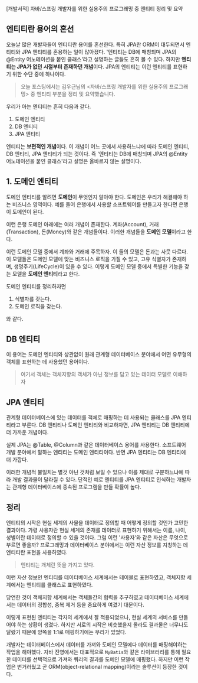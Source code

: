 [개발서적] 자바/스프링 개발자를 위한 실용주의 프로그래밍 중 엔티티 정리 및 요약

## 엔티티란 용어의 혼선
오늘날 많은 개발자들이 엔티티란 용어를 혼선한다. 특히 JPA란 ORM이 대두되면서 엔티티와 JPA 엔티티를 혼용하는 일이 많아졌다. '엔티티는 DB에 매칭되며 JPA의 @Entity 어노테이션을 붙인 클래스'라고 설명하는 글들도 흔히 볼 수 있다. 하지만 **엔티티는 JPA가 없던 시절부터 존재하던 개념**이다. JPA의 엔티티는 이런 엔티티를 표현하기 위한 수단 중에 하나이다.

>오늘 포스팅에서는 김우근님의 <자바/스프링 개발자를 위한 실용주의 프로그래밍> 중 엔티티 부분을 정리 및 요약했습니다.

우리가 아는 엔티티는 흔히 다음과 같다.
1. 도메인 엔티티
2. DB 엔티티
3. JPA 엔티티

엔티티는 **보편적인 개념**이다. 이 개념이 어느 곳에서 사용하느냐에 따라 도메인 엔티티, DB 엔티티, JPA 엔티티가 되는 것이다. 즉 '엔티티는 DB에 매칭되며 JPA의 @Entity 어노테이션을 붙인 클래스'라고 설명은 올바르지 않는 설명이다.

## 1. 도메인 엔티티
도메인 엔티티를 알려면 **도메인**이 무엇인지 알아야 한다. 도메인은 우리가 해결해야 하는 비즈니스 영역이다. 예를 들어 은행에서 사용할 소프트웨어를 만들고자 한다면 은행이 도메인이 된다.

이런 은행 도메인 아래에는 여러 개념이 존재한다. 계좌(Account), 거래(Transaction), 돈(Money)와 같은 개념들이다. 이러한 개념들을 **도메인 모델**이라고 한다.

이런 도메인 모델 중에서 계좌와 거래에 주목하자. 이 둘의 모델은 돈과는 사뭇 다르다. 이 모델들은 도메인 모델에 맞는 비즈니스 로직을 가질 수 있고, 고유 식별자가 존재하며, 생명주기(LifeCycle)이 있을 수 있다. 이렇게 도메인 모델 중에서 특별한 기능을 갖는 모델을 **도메인 엔티티**라고 한다.

도메인 엔티티를 정리하자면
1. 식별자를 갖는다.
2. 도메인 로직을 갖는다.

와 같다.

## DB 엔티티
이 용어는 도메인 엔티티와 상관없이 원래 관계형 데이터베이스 분야에서 어떤 유무형의 객체를 표현하는 데 사용했던 용어이다.
> 여기서 객체는 객체지향의 객체가 아닌 정보를 담고 있는 데이터 모델로 이해하자

## JPA 엔티티
관계형 데이터베이스에 있는 데이터를 객체로 매핑하는 데 사용되는 클래스를 JPA 엔티티라고 부른다. DB 엔티티나 도메인 엔티티와 비교하자면, JPA 엔티티는 DB 엔티티에 더 가까운 개념이다.

실제 JPA는 @Table, @Column과 같은 데이터베이스 용어를 사용한다. 소프트웨어 개발 분야에서 말하는 엔티티는 도메인 엔티티이다. 반면 JPA 엔티티는 DB 엔티티에 더 가깝다.

이러한 개념적 불일치는 별것 아닌 것처럼 보일 수 있으나 이를 제대로 구분하느냐에 따라 개발 결과물이 달라질 수 있다. 단적인 예로 엔티티를 JPA 엔티티로 인식하는 개발자는 관계형 데이터베이스에 종속된 프로그램을 만들 확률이 높다. 

## 정리
엔티티의 시작은 현실 세계의 사물을 데이터로 정의할 때 어떻게 정의할 것인가 고민한 결과이다.
가령 사용자란 현실 세계의 존재를 데이터로 표현하기 위해서는 이름, 나이, 성별이란 데이터로 정의할 수 있을 것이다. 그럼 이런 '사용자'와 같은 자산은 무엇으로 부르면 좋을까? 프로그래밍과 데이터베이스 분야에서는 이런 자산 정보를 지칭하는 데 엔티티란 표현을 사용하였다.
>엔티티는 개체란 뜻을 가지고 있다.

이런 자산 정보인 엔티티를 데이터베이스 세계에서는 테이블로 표현하였고, 객체지향 세계에서는 엔티티를 클래스로 표현하였다.

당연한 것이 객체지향 세계에서는 객체들간의 협력을 추구하였고 데이터베이스 세계에서는 데이터의 정합성, 중복 제거 등을 중요하게 여겼기 대문이다.

이렇게 표현된 엔티티는 각자의 세계에서 잘 적용되었으나, 현실 세계의 서비스를 만들어야 하는 상황이 생겼다. 하지만 서로의 시작은 비슷했을지 몰라도 결과물은 너무나도 달랐기 때문에 양쪽을 1:1로 매핑하기에는 무리가 있었다.

개발자는 데이터베이스에서 데이터를 가져와 도메인 모델에다 데이터를 매핑해야하는 작업을 해야했다. 자바 진영에서는 대표적으로 `MyBatis`와 같은 라이브러리를 통해 필요한 데이터를 선택적으로 가져와 쿼리의 결과를 도메인 모델에 매핑했다. 하지만 이런 작업은 번거러웠고 곧 ORM(object-relational mapping)이라는 솔루션이 등장한 것이다.
